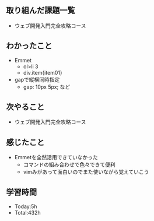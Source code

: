 ## 取り組んだ課題一覧
- ウェブ開発入門完全攻略コース
## わかったこと
- Emmet
  - ol>li 3
  - div.item{item01}
- gapで縦横同時指定
  - gap: 10px 5px; など
## 次やること
- ウェブ開発入門完全攻略コース
## 感じたこと
- Emmetを全然活用できていなかった
  - コマンドの組み合わせで色々できて便利
  - vimみがあって面白いのでまた使いながら覚えていこう
## 学習時間
- Today:5h
- Total:432h
